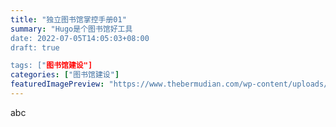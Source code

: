 ```yaml
---
title: "独立图书馆掌控手册01"
summary: "Hugo是个图书馆好工具
date: 2022-07-05T14:05:03+08:00
draft: true

tags: ["图书馆建设"]
categories: ["图书馆建设"]
featuredImagePreview: "https://www.thebermudian.com/wp-content/uploads/2019/08/1067_001.jpg"
---
```


abc